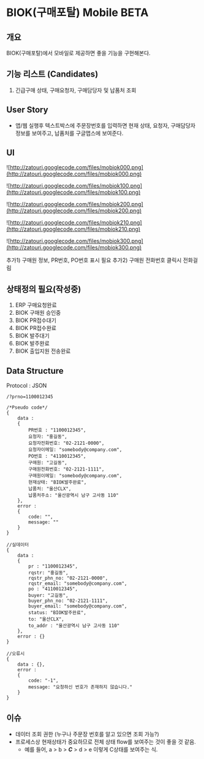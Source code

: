 # BIOK(구매포탈) Mobile BETA

## 개요

BIOK(구매포탈)에서 모바일로 제공하면 좋을 기능을 구현해본다.

## 기능 리스트 (Candidates)

  1. 긴급구매 상태, 구매요청자, 구매담당자 및 납품처 조회

## User Story

  * 앱/웹 실행후 텍스트박스에 주문장번호를 입력하면 현재 상태, 요청자, 구매담당자 정보를 보여주고, 납품처를 구글맵스에 보여준다.

## UI

![http://zatouri.googlecode.com/files/mobiok000.png](http://zatouri.googlecode.com/files/mobiok000.png)

![http://zatouri.googlecode.com/files/mobiok100.png](http://zatouri.googlecode.com/files/mobiok100.png)

![http://zatouri.googlecode.com/files/mobiok200.png](http://zatouri.googlecode.com/files/mobiok200.png)

![http://zatouri.googlecode.com/files/mobiok210.png](http://zatouri.googlecode.com/files/mobiok210.png)

![http://zatouri.googlecode.com/files/mobiok300.png](http://zatouri.googlecode.com/files/mobiok300.png)


추가1) 구매원 정보, PR번호, PO번호 표시 필요
추가2) 구매원 전화번호 클릭시 전화걸림

## 상태정의 필요(작성중)

  1. ERP 구매요청완료
  1. BIOK 구매원 승인중
  1. BIOK PR접수대기
  1. BIOK PR접수완료
  1. BIOK 발주대기
  1. BIOK 발주완료
  1. BIOK 출입지원 전송완료

## Data Structure

Protocol : JSON

```
/?prno=1100012345

/*Pseudo code*/
{
    data : 
    {
        PR번호 : "1100012345",
        요청자: "홍길동",
        요청자전화번호: "02-2121-0000",
        요청자이메일: "somebody@company.com",
        PO번호 : "4110012345",
        구매원: "고길동",
        구매원전화번호: "02-2121-1111",
        구매원이메일: "somebody@company.com",
        현재상태: "BIOK발주완료",
        납품처: "울산CLX",
        납품처주소: "울산광역시 남구 고사동 110"
    },
    error : 
    {
        code: "",
        message: ""
    }
}

//실데이터
{
    data : 
    {
        pr : "1100012345",
        rqstr: "홍길동",
        rqstr_phn_no: "02-2121-0000",
        rqstr_email: "somebody@company.com",
        po : "4110012345",
        buyer: "고길동",
        buyer_phn_no: "02-2121-1111",
        buyer_email: "somebody@company.com",
        status: "BIOK발주완료",
        to: "울산CLX",
        to_addr : "울산광역시 남구 고사동 110"
    },
    error : {}
}

//오류시
{
    data : {},
    error : 
    {
        code: "-1",
        message: "요청하신 번호가 존재하지 않습니다."
    }
}

```
## 이슈

  * 데이터 조회 권한 (누구나 주문장 번호를 알고 있으면 조회 가능?)
  * 프로세스상 현재상태가 중요하므로 전체 상태 flow를 보여주는 것이 좋을 것 같음.
    * 예를 들어, a > b > _**C**_ > d > e 이렇게 C상태를 보여주는 식.